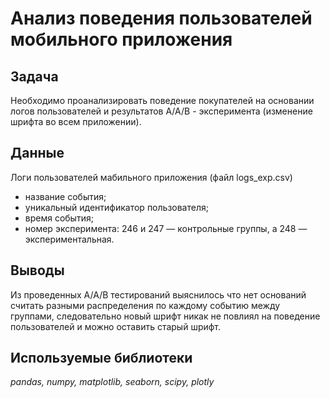 # Анализ поведения пользователей мобильного приложения

## Задача 
Необходимо проанализировать поведение покупателей на основании логов пользователей и результатов А/А/В - эксперимента (изменение шрифта во всем приложении).

## Данные
Логи пользователей мабильного приложения (файл logs_exp.csv)
- название события;
- уникальный идентификатор пользователя;
-  время события;
-  номер эксперимента: 246 и 247 — контрольные группы, а 248 — экспериментальная.

## Выводы
Из проведенных A/A/B тестирований выяснилось что нет оснований считать разными распределения по каждому событию между группами, следовательно новый шрифт никак не повлиял на поведение пользователей и можно оставить старый шрифт.

## Используемые библиотеки
*pandas, numpy, matplotlib, seaborn, scipy, plotly*
